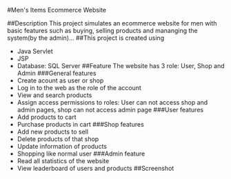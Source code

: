 #Men's Items Ecommerce Website

##Description
This project simulates an ecommerce website for men with basic features such as buying, selling products and mananging the system(by the admin)...
##This project is created using
 - Java Servlet
 - JSP
 - Database: SQL Server
##Feature
The website has 3 role: User, Shop and Admin
###General features
 - Create acount as user or shop
 - Log in to the web as the role of the account
 - View and search products
 - Assign access permissions to roles: User can not access shop and admin pages, shop can not access admin page
###User features
 - Add products to cart
 - Purchase products in cart
###Shop features
 - Add  new products to sell
 - Delete products of that shop
 - Update information of products
 - Shopping like normal user
###Admin feature
 - Read all statistics of the website
 - View leaderboard of users and products
##Screenshot
